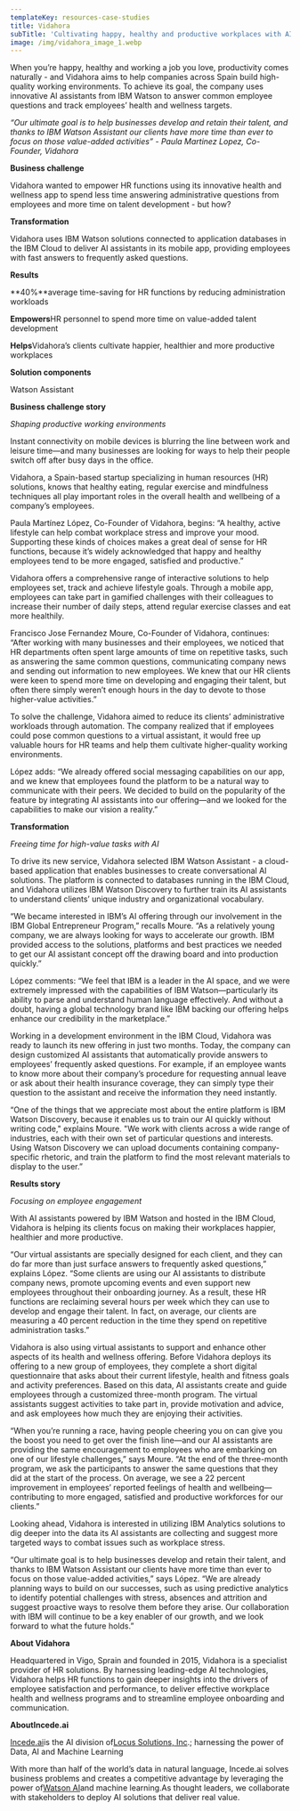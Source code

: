 ```yaml
---
templateKey: resources-case-studies
title: Vidahora
subTitle: 'Cultivating happy, healthy and productive workplaces with AI-driven support'
image: /img/vidahora_image_1.webp
---
```

When you’re happy, healthy and working a job you love, productivity comes naturally - and Vidahora aims to help companies across Spain build high-quality working environments. To achieve its goal, the company uses innovative AI assistants from IBM Watson to answer common employee questions and track employees’ health and wellness targets.

*“Our ultimate goal is to help businesses develop and retain their talent, and thanks to IBM Watson Assistant our clients have more time than ever to focus on those value-added activities” - Paula Martinez Lopez, Co-Founder, Vidahora*



**Business challenge**

Vidahora wanted to empower HR functions using its innovative health and wellness app to spend less time answering administrative questions from employees and more time on talent development - but how?



**Transformation**

Vidahora uses IBM Watson solutions connected to application databases in the IBM Cloud to deliver AI assistants in its mobile app, providing employees with fast answers to frequently asked questions.



**Results**

**40%**average time-saving for HR functions by reducing administration workloads

**Empowers**HR personnel to spend more time on value-added talent development

**Helps**Vidahora’s clients cultivate happier, healthier and more productive workplaces



**Solution components**

Watson Assistant



**Business challenge story**

*Shaping productive working environments*

Instant connectivity on mobile devices is blurring the line between work and leisure time—and many businesses are looking for ways to help their people switch off after busy days in the office.



Vidahora, a Spain-based startup specializing in human resources (HR) solutions, knows that healthy eating, regular exercise and mindfulness techniques all play important roles in the overall health and wellbeing of a company’s employees.



Paula Martínez López, Co-Founder of Vidahora, begins: “A healthy, active lifestyle can help combat workplace stress and improve your mood. Supporting these kinds of choices makes a great deal of sense for HR functions, because it’s widely acknowledged that happy and healthy employees tend to be more engaged, satisfied and productive.”



Vidahora offers a comprehensive range of interactive solutions to help employees set, track and achieve lifestyle goals. Through a mobile app, employees can take part in gamified challenges with their colleagues to increase their number of daily steps, attend regular exercise classes and eat more healthily.



Francisco Jose Fernandez Moure, Co-Founder of Vidahora, continues: “After working with many businesses and their employees, we noticed that HR departments often spent large amounts of time on repetitive tasks, such as answering the same common questions, communicating company news and sending out information to new employees. We knew that our HR clients were keen to spend more time on developing and engaging their talent, but often there simply weren’t enough hours in the day to devote to those higher-value activities.”



To solve the challenge, Vidahora aimed to reduce its clients’ administrative workloads through automation. The company realized that if employees could pose common questions to a virtual assistant, it would free up valuable hours for HR teams and help them cultivate higher-quality working environments.



López adds: “We already offered social messaging capabilities on our app, and we knew that employees found the platform to be a natural way to communicate with their peers. We decided to build on the popularity of the feature by integrating AI assistants into our offering—and we looked for the capabilities to make our vision a reality.”



**Transformation**

*Freeing time for high-value tasks with AI*

To drive its new service, Vidahora selected IBM Watson Assistant - a cloud-based application that enables businesses to create conversational AI solutions. The platform is connected to databases running in the IBM Cloud, and Vidahora utilizes IBM Watson Discovery to further train its AI assistants to understand clients’ unique industry and organizational vocabulary.

“We became interested in IBM’s AI offering through our involvement in the IBM Global Entrepreneur Program,” recalls Moure. “As a relatively young company, we are always looking for ways to accelerate our growth. IBM provided access to the solutions, platforms and best practices we needed to get our AI assistant concept off the drawing board and into production quickly.”

López comments: “We feel that IBM is a leader in the AI space, and we were extremely impressed with the capabilities of IBM Watson—particularly its ability to parse and understand human language effectively. And without a doubt, having a global technology brand like IBM backing our offering helps enhance our credibility in the marketplace.”



Working in a development environment in the IBM Cloud, Vidahora was ready to launch its new offering in just two months. Today, the company can design customized AI assistants that automatically provide answers to employees’ frequently asked questions. For example, if an employee wants to know more about their company’s procedure for requesting annual leave or ask about their health insurance coverage, they can simply type their question to the assistant and receive the information they need instantly.



“One of the things that we appreciate most about the entire platform is IBM Watson Discovery, because it enables us to train our AI quickly without writing code," explains Moure. "We work with clients across a wide range of industries, each with their own set of particular questions and interests. Using Watson Discovery we can upload documents containing company-specific rhetoric, and train the platform to find the most relevant materials to display to the user.”



**Results story**

*Focusing on employee engagement*

With AI assistants powered by IBM Watson and hosted in the IBM Cloud, Vidahora is helping its clients focus on making their workplaces happier, healthier and more productive.



“Our virtual assistants are specially designed for each client, and they can do far more than just surface answers to frequently asked questions,” explains López. “Some clients are using our AI assistants to distribute company news, promote upcoming events and even support new employees throughout their onboarding journey. As a result, these HR functions are reclaiming several hours per week which they can use to develop and engage their talent. In fact, on average, our clients are measuring a 40 percent reduction in the time they spend on repetitive administration tasks.”



Vidahora is also using virtual assistants to support and enhance other aspects of its health and wellness offering. Before Vidahora deploys its offering to a new group of employees, they complete a short digital questionnaire that asks about their current lifestyle, health and fitness goals and activity preferences. Based on this data, AI assistants create and guide employees through a customized three-month program. The virtual assistants suggest activities to take part in, provide motivation and advice, and ask employees how much they are enjoying their activities.



“When you’re running a race, having people cheering you on can give you the boost you need to get over the finish line—and our AI assistants are providing the same encouragement to employees who are embarking on one of our lifestyle challenges,” says Moure. “At the end of the three-month program, we ask the participants to answer the same questions that they did at the start of the process. On average, we see a 22 percent improvement in employees’ reported feelings of health and wellbeing—contributing to more engaged, satisfied and productive workforces for our clients.”



Looking ahead, Vidahora is interested in utilizing IBM Analytics solutions to dig deeper into the data its AI assistants are collecting and suggest more targeted ways to combat issues such as workplace stress.



“Our ultimate goal is to help businesses develop and retain their talent, and thanks to IBM Watson Assistant our clients have more time than ever to focus on those value-added activities,” says López. “We are already planning ways to build on our successes, such as using predictive analytics to identify potential challenges with stress, absences and attrition and suggest proactive ways to resolve them before they arise. Our collaboration with IBM will continue to be a key enabler of our growth, and we look forward to what the future holds.”



**About Vidahora**

Headquartered in Vigo, Sprain and founded in 2015, Vidahora is a specialist provider of HR solutions. By harnessing leading-edge AI technologies, Vidahora helps HR functions to gain deeper insights into the drivers of employee satisfaction and performance, to deliver effective workplace health and wellness programs and to streamline employee onboarding and communication.



**AboutIncede.ai**

[Incede.ai](https://www.incede.ai)is the AI division of[Locus Solutions, Inc](http://www.locussolutions.com).; harnessing the power of Data, AI and Machine Learning



With more than half of the world’s data in natural language, Incede.ai solves business problems and creates a competitive advantage by leveraging the power of[Watson AI](https://www.ibm.com/watson)and machine learning.As thought leaders, we collaborate with stakeholders to deploy AI solutions that deliver real value.

